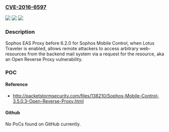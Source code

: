 ### [CVE-2016-6597](https://cve.mitre.org/cgi-bin/cvename.cgi?name=CVE-2016-6597)
![](https://img.shields.io/static/v1?label=Product&message=n%2Fa&color=blue)
![](https://img.shields.io/static/v1?label=Version&message=n%2Fa&color=blue)
![](https://img.shields.io/static/v1?label=Vulnerability&message=n%2Fa&color=brighgreen)

### Description

Sophos EAS Proxy before 6.2.0 for Sophos Mobile Control, when Lotus Traveler is enabled, allows remote attackers to access arbitrary web-resources from the backend mail system via a request for the resource, aka an Open Reverse Proxy vulnerability.

### POC

#### Reference
- http://packetstormsecurity.com/files/138210/Sophos-Mobile-Control-3.5.0.3-Open-Reverse-Proxy.html

#### Github
No PoCs found on GitHub currently.

